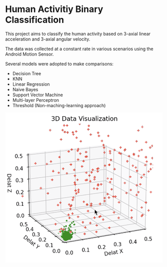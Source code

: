 # Human Activitiy Binary Classification

This project aims to classify the human activity based on 3-axial linear acceleration and 3-axial angular velocity. 

The data was collected at a constant rate in various scenarios using the Android Motion Sensor. 

Several models were adopted to make comparisons:
- Decision Tree
- KNN
- Linear Regression
- Naive Bayes
- Support Vector Machine
- Multi-layer Perceptron
- Threshold (Non-maching-learning approach)

![](./graph/data.png)
